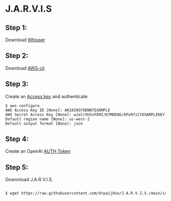 <h1>J.A.R.V.I.S</h1>

<h2>Step 1:</h2>

Download [Whisper](https://github.com/openai/whisper#setup)

<h2>Step 2:</h2>

Download [AWS-cli](https://docs.aws.amazon.com/cli/latest/userguide/getting-started-install.html)

<h2>Step 3:</h2>

Create an [Access key](https://docs.aws.amazon.com/IAM/latest/UserGuide/id_root-user_manage_add-key.html) and authenticate


```shell
$ aws configure
AWS Access Key ID [None]: AKIAIOSFODNN7EXAMPLE
AWS Secret Access Key [None]: wJalrXUtnFEMI/K7MDENG/bPxRfiCYEXAMPLEKEY
Default region name [None]: us-west-2
Default output format [None]: json
```

<h2>Step 4:</h2>

Create an OpenAI [AUTH Token](https://platform.openai.com/api-keys)

<h2>Step 5:</h2>

Downnload J.A.R.V.I.S.

```sh

$ wget https://raw.githubusercontent.com/drpaij0se/J.A.R.V.I.S./main/init.sh
```


